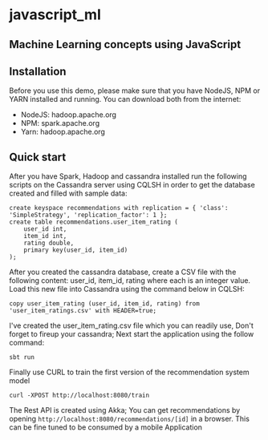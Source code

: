 # javascript_ml
Machine Learning concepts using JavaScript 
----------------------------

## Installation
Before you use this demo, please make sure that you have NodeJS, NPM or YARN installed and running.
You can download both from the internet:

- NodeJS: hadoop.apache.org
- NPM: spark.apache.org
- Yarn: hadoop.apache.org


## Quick start
After you have Spark, Hadoop and cassandra installed run the following scripts on the Cassandra server using CQLSH
in order to get the database created and filled with sample data:

```
create keyspace recommendations with replication = { 'class': 'SimpleStrategy', 'replication_factor': 1 };
create table recommendations.user_item_rating (
    user_id int,
    item_id int,
    rating double,
    primary key(user_id, item_id)
);
```

After you created the cassandra database, create a CSV file with the following content:
user_id, item_id, rating where each is an integer value. Load this new file into Cassandra using the command below 
in CQLSH:

```
copy user_item_rating (user_id, item_id, rating) from 'user_item_ratings.csv' with HEADER=true;
```

I've created the user_item_rating.csv file which you can readily use, 
Don't forget to fireup your cassandra;
Next start the application using the follow command:

```
sbt run
```

Finally use CURL to train the first version of the recommendation system model

```
curl -XPOST http://localhost:8080/train
```

The  Rest API is created using Akka;
You can get recommendations by opening `http://localhost:8080/recommendations/[id]` in a browser.
This can be fine tuned to be consumed by a mobile Application
